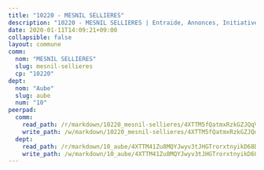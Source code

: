 ```yaml
---
title: "10220 - MESNIL SELLIERES"
description: "10220 - MESNIL SELLIERES | Entraide, Annonces, Initiatives"
date: 2020-01-11T14:09:21+09:00
collapsible: false
layout: commune
comm:
  nom: "MESNIL SELLIERES"
  slug: mesnil-sellieres
  cp: "10220"
dept:
  nom: "Aube"
  slug: aube
  num: "10"
peerpad:
  comm:
    read_path: /r/markdown/10220_mesnil-sellieres/4XTTM5fQatmxRzkGZJQqVVcL9EUvT518zTkss3jpDPHXYWsVL
    write_path: /w/markdown/10220_mesnil-sellieres/4XTTM5fQatmxRzkGZJQqVVcL9EUvT518zTkss3jpDPHXYWsVL-K3TgUg5M4JsUvPPj4LuZ3nDzPZPYNKWWZvt3NupjtcjNTgEHLDYzrpZX9acx6V8j8QWu7cMKiRsmrst9PV7GeY9peByAKZMEeT7o4P5BEBjP44uqsR3iHGURZWfhiXBpy9wjrzxi
  dept:
    read_path: /r/markdown/10_aube/4XTTM41Zu8MQYJwyv3tJHGTrorxtnyikD68DsVemyiZk3ThMz
    write_path: /w/markdown/10_aube/4XTTM41Zu8MQYJwyv3tJHGTrorxtnyikD68DsVemyiZk3ThMz-K3TgTmGUJaeXhcyrKr3gXoqmq82GkfYoTwSCbr39jXo2qoiz4eMZ1zWf94tEK8PkgCEQwZ6j878iec7q7nyW22BbTVtKr2C3mJwkjMoqhPxRA9brvyfx2cZBiMVgJntTtrf7GrDW
---
```


